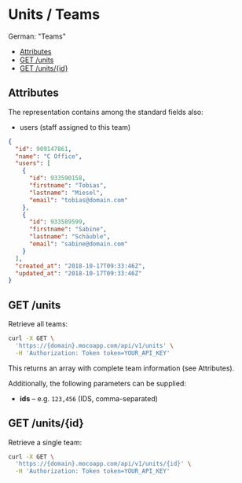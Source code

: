 # Units / Teams

German: "Teams"

<!-- TOC -->

- [Attributes](#attributes)
- [GET /units](#get-units)
- [GET /units/{id}](#get-unitsid)

<!-- /TOC -->

## Attributes

The representation contains among the standard fields also:

- users (staff assigned to this team)

```json
{
  "id": 909147861,
  "name": "C Office",
  "users": [
    {
      "id": 933590158,
      "firstname": "Tobias",
      "lastname": "Miesel",
      "email": "tobias@domain.com"
    },
    {
      "id": 933589599,
      "firstname": "Sabine",
      "lastname": "Schäuble",
      "email": "sabine@domain.com"
    }
  ],
  "created_at": "2018-10-17T09:33:46Z",
  "updated_at": "2018-10-17T09:33:46Z"
}
```

## GET /units

Retrieve all teams:

```bash
curl -X GET \
  'https://{domain}.mocoapp.com/api/v1/units' \
  -H 'Authorization: Token token=YOUR_API_KEY'
```

This returns an array with complete team information (see Attributes).

Additionally, the following parameters can be supplied:

- **ids** – e.g. `123,456` (IDS, comma-separated)

## GET /units/{id}

Retrieve a single team:

```bash
curl -X GET \
  'https://{domain}.mocoapp.com/api/v1/units/{id}' \
  -H 'Authorization: Token token=YOUR_API_KEY'
```
